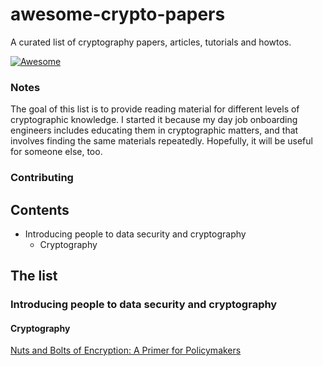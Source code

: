 # awesome-crypto-papers
A curated list of cryptography papers, articles, tutorials and howtos.

[![Awesome](https://cdn.rawgit.com/sindresorhus/awesome/d7305f38d29fed78fa85652e3a63e154dd8e8829/media/badge.svg)](https://github.com/sindresorhus/awesome)

### Notes 

The goal of this list is to provide reading material for different levels of cryptographic knowledge. I started it because my day job onboarding engineers includes educating them in cryptographic matters, and that involves finding the same materials repeatedly. Hopefully, it will be useful for someone else, too.

### Contributing


## Contents

* Introducing people to data security and cryptography
  * Cryptography

## The list

### Introducing people to data security and cryptography

#### Cryptography

[Nuts and Bolts of Encryption: A Primer for Policymakers](https://www.cs.princeton.edu/~felten/encryption_primer.pdf)
